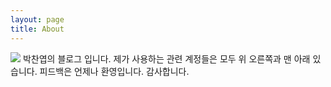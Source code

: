```yaml
---
layout: page
title: About
---
```


![](https://scontent-hkg3-1.xx.fbcdn.net/v/t1.0-1/p320x320/14568074_1308072289232616_8661190243576514634_n.jpg?oh=d7c37a1721998f8e76820bb17714b6cc&oe=594F260B)
박찬엽의 블로그 입니다. 제가 사용하는 관련 계정들은 모두 위 오른쪽과 맨 아래 있습니다. 피드백은 언제나 환영입니다. 감사합니다.
